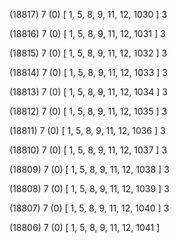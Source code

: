 (18817) 7 (0) [ 1, 5, 8, 9, 11, 12, 1030 ] 3 


(18816) 7 (0) [ 1, 5, 8, 9, 11, 12, 1031 ] 3 


(18815) 7 (0) [ 1, 5, 8, 9, 11, 12, 1032 ] 3 


(18814) 7 (0) [ 1, 5, 8, 9, 11, 12, 1033 ] 3 


(18813) 7 (0) [ 1, 5, 8, 9, 11, 12, 1034 ] 3 


(18812) 7 (0) [ 1, 5, 8, 9, 11, 12, 1035 ] 3 


(18811) 7 (0) [ 1, 5, 8, 9, 11, 12, 1036 ] 3 


(18810) 7 (0) [ 1, 5, 8, 9, 11, 12, 1037 ] 3 


(18809) 7 (0) [ 1, 5, 8, 9, 11, 12, 1038 ] 3 


(18808) 7 (0) [ 1, 5, 8, 9, 11, 12, 1039 ] 3 


(18807) 7 (0) [ 1, 5, 8, 9, 11, 12, 1040 ] 3 


(18806) 7 (0) [ 1, 5, 8, 9, 11, 12, 1041 ]  

